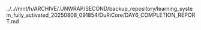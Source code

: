 ../..//mnt/h/ARCHIVE/.UNWRAP/SECOND/backup_repository/learning_system_fully_activated_20250808_091854/DuRiCore/DAY6_COMPLETION_REPORT.md